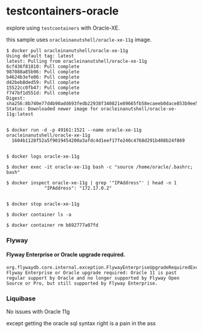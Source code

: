 # testcontainers-oracle

explore using `testcontainers` with Oracle-XE.

this sample uses `oracleinanutshell/oracle-xe-11g` image.

```text
$ docker pull oracleinanutshell/oracle-xe-11g
Using default tag: latest
latest: Pulling from oracleinanutshell/oracle-xe-11g
6cf436f81810: Pull complete
987088a85b96: Pull complete
b4624b3efe06: Pull complete
d42beb8ded59: Pull complete
15522cc0fb47: Pull complete
f747bf1d551d: Pull complete
Digest: sha256:8b740e77d4b90add693fedb22938f340821e89665fb58ecaeeb0dace853b9ee5
Status: Downloaded newer image for oracleinanutshell/oracle-xe-11g:latest


$ docker run -d -p 49161:1521 --name oracle-xe-11g oracleinanutshell/oracle-xe-11g
  1604b1128f52a5f9019454200a3afdc4d1eef17fe240c4768d291b408b24f869
  

$ docker logs oracle-xe-11g

$ docker exec -it oracle-xe-11g bash -c "source /home/oracle/.bashrc; bash"

$ docker inspect oracle-xe-11g | grep '"IPAddress"' | head -n 1
              "IPAddress": "172.17.0.2"
              
            
$ docker stop oracle-xe-11g

$ docker container ls -a

$ docker container rm b692777a07fd

```
            

### Flyway

#### Flyway Enterprise or Oracle upgrade required.
     
 ```text
 org.flywaydb.core.internal.exception.FlywayEnterpriseUpgradeRequiredException: 
 Flyway Enterprise or Oracle upgrade required: Oracle 11 is past regular support by Oracle and no longer supported by Flyway Open Source or Pro, but still supported by Flyway Enterprise.
 ```
 
 ### Liquibase
 
 No issues with Oracle 11g
 
 except getting the oracle sql syntax right is a pain in the ass
